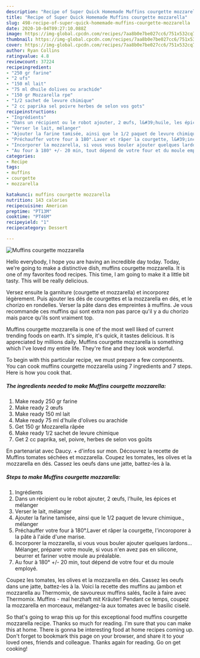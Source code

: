 ```yaml
---
description: "Recipe of Super Quick Homemade Muffins courgette mozzarella"
title: "Recipe of Super Quick Homemade Muffins courgette mozzarella"
slug: 498-recipe-of-super-quick-homemade-muffins-courgette-mozzarella
date: 2020-10-04T09:27:10.088Z
image: https://img-global.cpcdn.com/recipes/7aa8b0e7be027cc6/751x532cq70/muffins-courgette-mozzarella-photo-principale-de-la-recette.jpg
thumbnail: https://img-global.cpcdn.com/recipes/7aa8b0e7be027cc6/751x532cq70/muffins-courgette-mozzarella-photo-principale-de-la-recette.jpg
cover: https://img-global.cpcdn.com/recipes/7aa8b0e7be027cc6/751x532cq70/muffins-courgette-mozzarella-photo-principale-de-la-recette.jpg
author: Ryan Collins
ratingvalue: 4.8
reviewcount: 37224
recipeingredient:
- "250 gr farine"
- "2 ufs"
- "150 ml lait"
- "75 ml dhuile dolives ou arachide"
- "150 gr Mozzarella rpe"
- "1/2 sachet de levure chimique"
- "2 cc paprika sel poivre herbes de selon vos gots"
recipeinstructions:
- "Ingrédients"
- "Dans un récipient ou le robot ajouter, 2 œufs, l&#39;huile, les épices et mélanger"
- "Verser le lait, mélanger"
- "Ajouter la farine tamisée, ainsi que le 1/2 paquet de levure chimique., mélanger"
- "Préchauffer votre four à 180°.Laver et râper la courgette, l&#39;incoroporer à la pâte à l&#39;aide d&#39;une marise."
- "Incorporer la mozzarella, si vous vous bouler ajouter quelques lardons... Mélanger, préparer votre moule, si vous n&#39;en avez pas en silicone, beurrer et fariner votre moule au préalable."
- "Au four à 180° +/- 20 min, tout dépend de votre four et du moule employé."
categories:
- Recipe
tags:
- muffins
- courgette
- mozzarella

katakunci: muffins courgette mozzarella 
nutrition: 143 calories
recipecuisine: American
preptime: "PT13M"
cooktime: "PT46M"
recipeyield: "1"
recipecategory: Dessert

---
```



![Muffins courgette mozzarella](https://img-global.cpcdn.com/recipes/7aa8b0e7be027cc6/751x532cq70/muffins-courgette-mozzarella-photo-principale-de-la-recette.jpg)

Hello everybody, I hope you are having an incredible day today. Today, we're going to make a distinctive dish, muffins courgette mozzarella. It is one of my favorites food recipes. This time, I am going to make it a little bit tasty. This will be really delicious.

Versez ensuite la garniture (courgette et mozzarella) et incorporez légèrement. Puis ajouter les dés de courgettes et la mozzarella en dés, et le chorizo en rondelles. Verser la pâte dans des empreintes à muffins. Je vous recommande ces muffins qui sont extra non pas parce qu&#39;il y a du chorizo mais parce qu&#39;ils sont vraiment top.

Muffins courgette mozzarella is one of the most well liked of current trending foods on earth. It's simple, it's quick, it tastes delicious. It is appreciated by millions daily. Muffins courgette mozzarella is something which I've loved my entire life. They're fine and they look wonderful.


To begin with this particular recipe, we must prepare a few components. You can cook muffins courgette mozzarella using 7 ingredients and 7 steps. Here is how you cook that.

<!--inarticleads1-->

##### The ingredients needed to make Muffins courgette mozzarella:

1. Make ready 250 gr farine
1. Make ready 2 œufs
1. Make ready 150 ml lait
1. Make ready 75 ml d&#39;huile d&#39;olives ou arachide
1. Get 150 gr Mozzarella râpée
1. Make ready 1/2 sachet de levure chimique
1. Get 2 cc paprika, sel, poivre, herbes de selon vos goûts


En partenariat avec Daucy. + d&#39;infos sur mon. Découvrez la recette de Muffins tomates séchées et mozzarella. Coupez les tomates, les olives et la mozzarella en dés. Cassez les oeufs dans une jatte, battez-les à la. 

<!--inarticleads2-->

##### Steps to make Muffins courgette mozzarella:

1. Ingrédients
1. Dans un récipient ou le robot ajouter, 2 œufs, l&#39;huile, les épices et mélanger
1. Verser le lait, mélanger
1. Ajouter la farine tamisée, ainsi que le 1/2 paquet de levure chimique., mélanger
1. Préchauffer votre four à 180°.Laver et râper la courgette, l&#39;incoroporer à la pâte à l&#39;aide d&#39;une marise.
1. Incorporer la mozzarella, si vous vous bouler ajouter quelques lardons... Mélanger, préparer votre moule, si vous n&#39;en avez pas en silicone, beurrer et fariner votre moule au préalable.
1. Au four à 180° +/- 20 min, tout dépend de votre four et du moule employé.


Coupez les tomates, les olives et la mozzarella en dés. Cassez les oeufs dans une jatte, battez-les à la. Voici la recette des muffins au jambon et mozzarella au Thermomix, de savoureux muffins salés, facile à faire avec Thermomix. Muffins - mal herzhaft mit Kräuter! Pendant ce temps, coupez la mozzarella en morceaux, mélangez-la aux tomates avec le basilic ciselé. 

So that's going to wrap this up for this exceptional food muffins courgette mozzarella recipe. Thanks so much for reading. I'm sure that you can make this at home. There is gonna be interesting food at home recipes coming up. Don't forget to bookmark this page on your browser, and share it to your loved ones, friends and colleague. Thanks again for reading. Go on get cooking!
